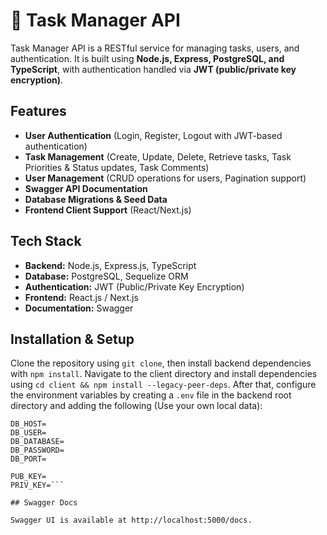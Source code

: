 # 📝 Task Manager API

Task Manager API is a RESTful service for managing tasks, users, and authentication. It is built using **Node.js, Express, PostgreSQL, and TypeScript**, with authentication handled via **JWT (public/private key encryption)**.

## Features

- **User Authentication** (Login, Register, Logout with JWT-based authentication)
- **Task Management** (Create, Update, Delete, Retrieve tasks, Task Priorities & Status updates, Task Comments)
- **User Management** (CRUD operations for users, Pagination support)
- **Swagger API Documentation**
- **Database Migrations & Seed Data**
- **Frontend Client Support** (React/Next.js)

## Tech Stack

- **Backend:** Node.js, Express.js, TypeScript
- **Database:** PostgreSQL, Sequelize ORM
- **Authentication:** JWT (Public/Private Key Encryption)
- **Frontend:** React.js / Next.js
- **Documentation:** Swagger

## Installation & Setup

Clone the repository using `git clone`, then install backend dependencies with `npm install`. Navigate to the client directory and install dependencies using `cd client && npm install --legacy-peer-deps`. After that, configure the environment variables by creating a `.env` file in the backend root directory and adding the following (Use your own local data):

```env
DB_HOST=
DB_USER=
DB_DATABASE=
DB_PASSWORD=
DB_PORT=

PUB_KEY=
PRIV_KEY=```

## Swagger Docs

Swagger UI is available at http://localhost:5000/docs.